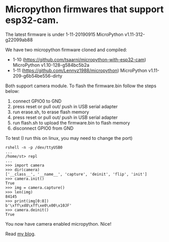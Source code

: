 # Micropython firmwares that support esp32-cam.

The latest firmware is under 1-11-20190915 MicroPython v1.11-312-g22099ab88

We have two micropython firmware cloned and compiled:
* 1-10 (https://github.com/tsaarni/micropython-with-esp32-cam) MicroPython v1.10-128-g584bc5b2a
* 1-11 (https://github.com/Lennyz1988/micropython) MicroPython v1.11-209-g6b54be556-dirty

Both support camera module. To flash the firmware.bin follow the steps below:
1. connect GPIO0 to GND
2. press reset or pull out/ push in USB serial adapter
3. run erase.sh, to erase flash memory
4. press reset or pull out/ push in USB serial adapter
5. run flash.sh to upload the firmware.bin to flash memory
6. disconnect GPIO0 from GND

To test (I run this on linux, you may need to change the port)

```
rshell -n -p /dev/ttyUSB0
...
/home/st> repl
...
>>> import camera
>>> dir(camera)
['__class__', '__name__', 'capture', 'deinit', 'flip', 'init']
>>> camera.init()
True
>>> img = camera.capture()
>>> len(img)
84145
>>> print(img[0:8])
b'\xff\xd8\xff\xe0\x00\x10JF'
>>> camera.deinit()
True
```
You now have camera enabled micropython. Nice!

Read [my blog](https://kopimojo.blogspot.com/).
